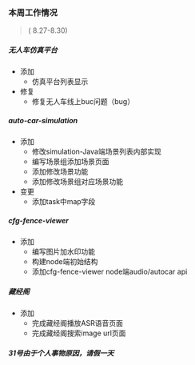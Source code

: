 ### 本周工作情况

> ( 8.27-8.30)



##### 无人车仿真平台

- 添加
  - 仿真平台列表显示
- 修复
  - 修复无人车线上buc问题（bug）

##### auto-car-simulation

- 添加
  - 修改simulation-Java端场景列表内部实现
  - 编写场景组添加场景页面
  - 添加修改场景功能
  - 添加修改场景组对应场景功能
- 变更
  - 添加task中map字段

##### cfg-fence-viewer

- 添加
  - 编写图片加水印功能
  - 构建node端初始结构
  - 添加cfg-fence-viewer node端audio/autocar api

##### 藏经阁

- 添加
  - 完成藏经阁播放ASR语音页面
  - 完成藏经阁搜索image url页面



##### 31号由于个人事物原因，请假一天 

